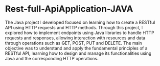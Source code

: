 # Rest-full-ApiApplication-JAVA

The Java project I developed focused on learning how to create a RESTful API using HTTP requests and HTTP methods. Through this project, I explored how to implement endpoints using Java libraries to handle HTTP requests and responses, allowing interaction with resources and data through operations such as GET, POST, PUT and DELETE. The main objective was to understand and apply the fundamental principles of a RESTful API, learning how to design and manage its functionalities using Java and the corresponding HTTP operations.

